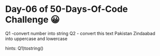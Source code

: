  # Day-06 of 50-Days-Of-Code Challenge 😀


 Q1 -convert number into string
 Q2 - convert this text Pakistan Zindaabad into uppercase and lowercase


hints:
Q1)tostring()










